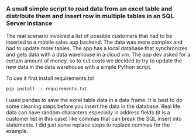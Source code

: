 
### A small simple script to read data from an excel table and distribute them and insert row in multiple tables in  an SQL Server instance

The real scenario involved a list of possible customers that had to be inserted to a mobile sales app backend. The data was more complex and had to update more tables. The app has a local database that synchronizes and gets data with a data warehouse in a cloud vm. The app dev asked for a certain amount of money, so to cut costs we decided to try to update the new data in the data warehouse with a simple Python script.

To use it first install requirements.txt

```BASH
pip install -r requirements.txt
```

I used pandas to save the excel table data in a data frame. It is best to do some cleaning steps before you insert the data in the database. Real life data can have random characters especially in address fields (it is a customer list in this case) like commas that can break the SQL insert into statements. I did just some replace steps to replace commas for the example.